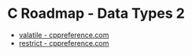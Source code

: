C Roadmap - Data Types 2
=======================


- [valatile - cppreference.com](https://en.cppreference.com/w/c/language/volatile)
- [restrict - cppreference.com](https://en.cppreference.com/w/c/language/restrict)